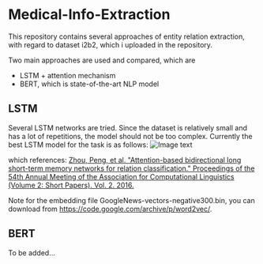 # Medical-Info-Extraction
This repository contains several approaches of entity relation extraction, with regard to dataset i2b2, which i uploaded in the repository.

Two main approaches are used and compared, which are
* LSTM + attention mechanism
* BERT, which is state-of-the-art NLP model

## LSTM
Several LSTM networks are tried. Since the dataset is relatively small and has a lot of repetitions, the model should not be too complex.
Currently the best LSTM model for the task is as follows:
![Image text](https://github.com/Ledzy/Medical-Info-Extraction/blob/master/LSTM_experiments/图片1.png)

which references: 
[Zhou, Peng, et al. "Attention-based bidirectional long short-term memory networks for relation classification." Proceedings of the 54th Annual Meeting of the Association for Computational Linguistics (Volume 2: Short Papers). Vol. 2. 2016.](https://www.aclweb.org/anthology/P16-2034)

Note for the embedding file GoogleNews-vectors-negative300.bin, you can download from https://code.google.com/archive/p/word2vec/.

## BERT
To be added...
